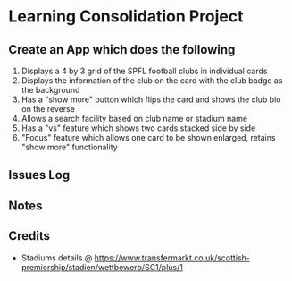 # Learning Consolidation Project

## Create an App which does the following
  1. Displays a 4 by 3 grid of the SPFL football clubs in individual cards
  2. Displays the information of the club on the card with the club badge as the background
  3. Has a "show more" button which flips the card and shows the club bio on the reverse
  4. Allows a search facility based on club name or stadium name
  5. Has a "vs" feature which shows two cards stacked side by side
  6. "Focus" feature which allows one card to be shown enlarged, retains "show more" functionality

## Issues Log

## Notes

## Credits
- Stadiums details @ https://www.transfermarkt.co.uk/scottish-premiership/stadien/wettbewerb/SC1/plus/1

